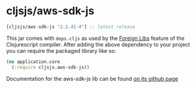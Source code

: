 # cljsjs/aws-sdk-js

[](dependency)
```clojure
[cljsjs/aws-sdk-js "2.2.41-4"] ;; latest release
```
[](/dependency)

This jar comes with `deps.cljs` as used by the [Foreign Libs][flibs] feature
of the Clojurescript compiler. After adding the above dependency to your project
you can require the packaged library like so:

```clojure
(ns application.core
  (:require cljsjs.aws-sdk-js))
```

Documentation for the aws-sdk-js lib can be found [on its github page](https://github.com/aws/aws-sdk-js)

[flibs]: https://github.com/clojure/clojurescript/wiki/Packaging-Foreign-Dependencies
